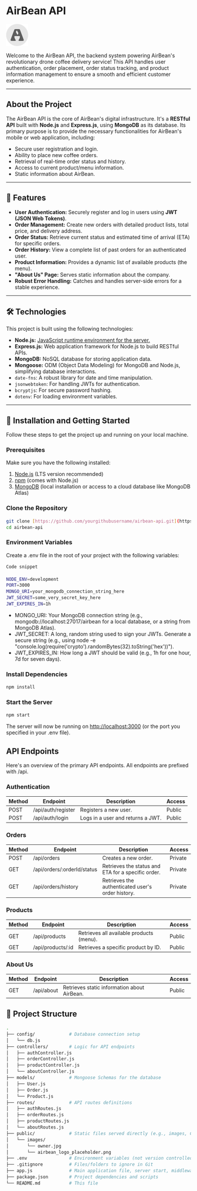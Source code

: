 # AirBean API

![AirBean Logo (placeholder)](./public/images/logo-sml.svg)

Welcome to the AirBean API, the backend system powering AirBean's revolutionary drone coffee delivery service! This API handles user authentication, order placement, order status tracking, and product information management to ensure a smooth and efficient customer experience.

---

## About the Project

The AirBean API is the core of AirBean's digital infrastructure. It's a **RESTful API** built with **Node.js** and **Express.js**, using **MongoDB** as its database. Its primary purpose is to provide the necessary functionalities for AirBean's mobile or web application, including:

- Secure user registration and login.
- Ability to place new coffee orders.
- Retrieval of real-time order status and history.
- Access to current product/menu information.
- Static information about AirBean.

---

## 🌟 Features

- **User Authentication:** Securely register and log in users using **JWT (JSON Web Tokens)**.
- **Order Management:** Create new orders with detailed product lists, total price, and delivery address.
- **Order Status:** Retrieve current status and estimated time of arrival (ETA) for specific orders.
- **Order History:** View a complete list of past orders for an authenticated user.
- **Product Information:** Provides a dynamic list of available products (the menu).
- **"About Us" Page:** Serves static information about the company.
- **Robust Error Handling:** Catches and handles server-side errors for a stable experience.

---

## 🛠️ **Technologies**

This project is built using the following technologies:

- **Node.js:** [JavaScript runtime environment for the server.](https://nodejs.org/)
- **Express.js:** Web application framework for Node.js to build RESTful APIs.
- **MongoDB:** NoSQL database for storing application data.
- **Mongoose:** ODM (Object Data Modeling) for MongoDB and Node.js, simplifying database interactions.
- `date-fns`: A robust library for date and time manipulation.
- `jsonwebtoken`: For handling JWTs for authentication.
- `bcryptjs`: For secure password hashing.
- `dotenv`: For loading environment variables.

---

## 🚀 **Installation and Getting Started**

Follow these steps to get the project up and running on your local machine.

### Prerequisites

Make sure you have the following installed:

1. [Node.js](https://nodejs.org/) (LTS version recommended)
2. [npm](https://www.npmjs.com/) (comes with Node.js)
3. [MongoDB](https://www.mongodb.com/try/download/community) (local installation or access to a cloud database like MongoDB Atlas)

### Clone the Repository

```bash
git clone [https://github.com/yourgithubusername/airbean-api.git](https://github.com/yourgithubusername/airbean-api.git)
cd airbean-api
```

### Environment Variables

Create a .env file in the root of your project with the following variables:

```bash
Code snippet

NODE_ENV=development
PORT=3000
MONGO_URI=your_mongodb_connection_string_here
JWT_SECRET=some_very_secret_key_here
JWT_EXPIRES_IN=1h
```

- MONGO_URI: Your MongoDB connection string (e.g., mongodb://localhost:27017/airbean for a local database, or a string from MongoDB Atlas).
- JWT_SECRET: A long, random string used to sign your JWTs. Generate a secure string (e.g., using node -e "console.log(require('crypto').randomBytes(32).toString('hex'))").
- JWT_EXPIRES_IN: How long a JWT should be valid (e.g., 1h for one hour, 7d for seven days).
  
### Install Dependencies

```bash
npm install
```

### Start the Server

```bash
npm start
```

The server will now be running on [http://localhost:3000](http://localhost:3000) (or the port you specified in your .env file).

## API Endpoints

Here's an overview of the primary API endpoints. All endpoints are prefixed with /api.

### Authentication

| Method | Endpoint           | Description                       | Access |
| ------ | ------------------ | --------------------------------- | ------ |
| POST   | /api/auth/register | Registers a new user.             | Public |
| POST   | /api/auth/login    | Logs in a user and returns a JWT. | Public |

### Orders

| Method | Endpoint                    | Description                                        | Access |
| ------ | --------------------------- | -------------------------------------------------- | ------ |
| POST   | /api/orders                 | Creates a new order.                               | Private |
| GET    | /api/orders/:orderId/status | Retrieves the status and ETA for a specific order. | Private |
| GET    | /api/orders/history         | Retrieves the authenticated user's order history.  | Private |

### Products

| Method | Endpoint          | Description                              | Access |
| ------ | ----------------- | ---------------------------------------- | ------ |
| GET    | /api/products     | Retrieves all available products (menu). | Public |
| GET    | /api/products/:id | Retrieves a specific product by ID.      | Public |

### About Us

| Method | Endpoint   | Description                                 | Access |
| ------ | ---------- | ------------------------------------------- | ------ |
| GET    | /api/about | Retrieves static information about AirBean. | Public |

## 📂 **Project Structure**

```bash
.
├── config/             # Database connection setup
│   └── db.js
├── controllers/        # Logic for API endpoints
│   ├── authController.js
│   ├── orderController.js
│   ├── productController.js
│   └── aboutController.js
├── models/             # Mongoose Schemas for the database
│   ├── User.js
│   ├── Order.js
│   └── Product.js
├── routes/             # API routes definitions
│   ├── authRoutes.js
│   ├── orderRoutes.js
│   ├── productRoutes.js
│   └── aboutRoutes.js
├── public/             # Static files served directly (e.g., images, CSS)
│   └── images/
│       └── owner.jpg
│       └── airbean_logo_placeholder.png
├── .env                # Environment variables (not version controlled)
├── .gitignore          # Files/folders to ignore in Git
├── app.js              # Main application file, server start, middleware, route configuration
├── package.json        # Project dependencies and scripts
└── README.md           # This file
```
